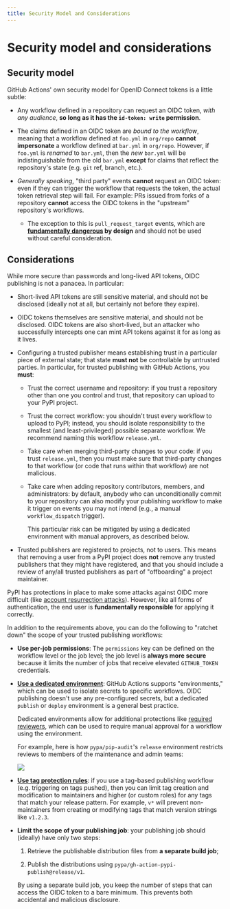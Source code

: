 ```yaml
---
title: Security Model and Considerations
---
```


# Security model and considerations

## Security model

GitHub Actions' own security model for OpenID Connect tokens is a little subtle:

* Any workflow defined in a repository can request an OIDC token,
 *with any audience*, **so long as it has the `id-token: write` permission**.

* The claims defined in an OIDC token are *bound to the workflow*, meaning
  that a workflow defined at `foo.yml` in `org/repo` **cannot impersonate**
  a workflow defined at `bar.yml` in `org/repo`. However, if `foo.yml` is
  *renamed* to `bar.yml`, then the *new* `bar.yml` will be indistinguishable
  from the old `bar.yml` **except** for claims that reflect the repository's
  state (e.g. `git` ref, branch, etc.).

* *Generally speaking*, "third party" events **cannot** request an OIDC
  token: even if they can trigger the workflow that requests the token,
  the actual token retrieval step will fail. For example: PRs issued from forks
  of a repository **cannot** access the OIDC tokens in the "upstream"
  repository's workflows.

  * The exception to this is `pull_request_target` events, which are
    **[fundamentally dangerous] by design** and should not be used without
    careful consideration.

## Considerations

While more secure than passwords and long-lived API tokens, OIDC publishing
is not a panacea. In particular:

* Short-lived API tokens are still sensitive material, and should not be
  disclosed (ideally not at all, but certainly not before they expire).

* OIDC tokens themselves are sensitive material, and should not be disclosed.
  OIDC tokens are also short-lived, but an attacker who successfully intercepts
  one can mint API tokens against it for as long as it lives.

* Configuring a trusted publisher means establishing trust in a particular piece
  of external state; that state **must not** be controllable by untrusted
  parties. In particular, for trusted publishing with GitHub Actions, you
  **must**:

   * Trust the correct username and repository: if you trust a repository
     other than one you control and trust, that repository can upload to your
     PyPI project.

   * Trust the correct workflow: you shouldn't trust every workflow
     to upload to PyPI; instead, you should isolate responsibility to the
     smallest (and least-privileged) possible separate workflow. We recommend
     naming this workflow `release.yml`.

   * Take care when merging third-party changes to your code: if you trust
     `release.yml`, then you must make sure that third-party changes to that
     workflow (or code that runs within that workflow) are not malicious.

   * Take care when adding repository contributors, members, and administrators:
     by default, anybody who can unconditionally commit to your repository can
     also modify your publishing workflow to make it trigger on events you
     may not intend (e.g., a manual `workflow_dispatch` trigger).

     This particular risk can be mitigated by using a dedicated environment
     with manual approvers, as described below.

* Trusted publishers are registered to projects, not to users. This means that
  removing a user from a PyPI project does **not** remove any trusted publishers
  that they might have registered, and that you should include a review
  of any/all trusted publishers as part of "offboarding" a project maintainer.

PyPI has protections in place to make some attacks against OIDC more difficult
(like [account resurrection attacks]). However, like all forms of authentication,
the end user is **fundamentally responsible** for applying it correctly.

In addition to the requirements above, you can do the following to
"ratchet down" the scope of your trusted publishing workflows:

* **Use per-job permissions**: The `permissions` key can be defined on the
  workflow level or the job level; the job level is **always more secure**
  because it limits the number of jobs that receive elevated `GITHUB_TOKEN`
  credentials.

* **[Use a dedicated environment]**: GitHub Actions supports "environments,"
  which can be used to isolate secrets to specific workflows. OIDC publishing
  doesn't use any pre-configured secrets, but a dedicated `publish` or `deploy`
  environment is a general best practice.

  Dedicated environments allow for additional protections like
  [required reviewers], which can be used to require manual approval for a
  workflow using the environment.

  For example, here is how `pypa/pip-audit`'s `release` environment
  restricts reviews to members of the maintenance and admin teams:

  ![](/assets/required-reviewers.png)

* **[Use tag protection rules]**: if you use a tag-based publishing workflow
  (e.g. triggering on tags pushed), then you can limit tag creation and
  modification to maintainers and higher (or custom roles) for any tags
  that match your release pattern. For example, `v*` will prevent
  non-maintainers from creating or modifying tags that match version
  strings like `v1.2.3`.

* **Limit the scope of your publishing job**: your publishing job should
  (ideally) have only two steps:

   1. Retrieve the publishable distribution files from **a separate
     build job**;

   2. Publish the distributions using `pypa/gh-action-pypi-publish@release/v1`.

  By using a separate build job, you keep the number of steps that can
  access the OIDC token to a bare minimum. This prevents both accidental
  and malicious disclosure.

[fundamentally dangerous]: https://securitylab.github.com/research/github-actions-preventing-pwn-requests/

[Use a dedicated environment]: https://docs.github.com/en/actions/deployment/targeting-different-environments/using-environments-for-deployment

[Use tag protection rules]: https://docs.github.com/en/repositories/managing-your-repositorys-settings-and-features/managing-repository-settings/configuring-tag-protection-rules

[account resurrection attacks]:
../internals/#what-are-account-resurrection-attacks-and-how-does-pypi-protect-against-them

[required reviewers]: https://docs.github.com/en/actions/deployment/targeting-different-environments/using-environments-for-deployment#required-reviewers
